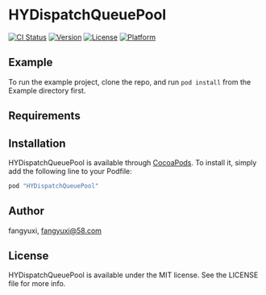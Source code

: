 # HYDispatchQueuePool

[![CI Status](http://img.shields.io/travis/fangyuxi/HYDispatchQueuePool.svg?style=flat)](https://travis-ci.org/fangyuxi/HYDispatchQueuePool)
[![Version](https://img.shields.io/cocoapods/v/HYDispatchQueuePool.svg?style=flat)](http://cocoapods.org/pods/HYDispatchQueuePool)
[![License](https://img.shields.io/cocoapods/l/HYDispatchQueuePool.svg?style=flat)](http://cocoapods.org/pods/HYDispatchQueuePool)
[![Platform](https://img.shields.io/cocoapods/p/HYDispatchQueuePool.svg?style=flat)](http://cocoapods.org/pods/HYDispatchQueuePool)

## Example

To run the example project, clone the repo, and run `pod install` from the Example directory first.

## Requirements

## Installation

HYDispatchQueuePool is available through [CocoaPods](http://cocoapods.org). To install
it, simply add the following line to your Podfile:

```ruby
pod "HYDispatchQueuePool"
```

## Author

fangyuxi, fangyuxi@58.com

## License

HYDispatchQueuePool is available under the MIT license. See the LICENSE file for more info.
